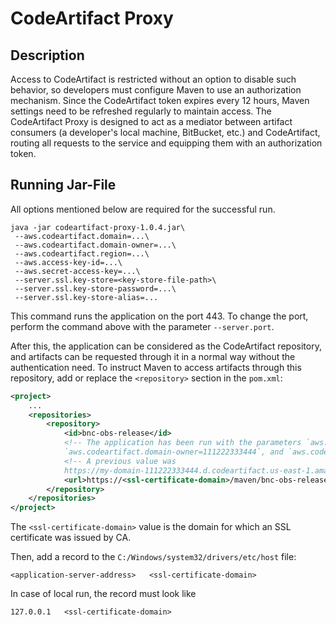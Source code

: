 # CodeArtifact Proxy

## Description

Access to CodeArtifact is restricted without an option to disable such behavior, so developers must configure Maven to
use an authorization mechanism. Since the CodeArtifact token expires every 12 hours, Maven settings need to be refreshed
regularly to maintain access. The CodeArtifact Proxy is designed to act as a mediator between artifact consumers (a
developer's local machine, BitBucket, etc.) and CodeArtifact, routing all requests to the service and equipping them
with an authorization token.

## Running Jar-File

All options mentioned below are required for the successful run.

```shell
java -jar codeartifact-proxy-1.0.4.jar\
 --aws.codeartifact.domain=...\
 --aws.codeartifact.domain-owner=...\
 --aws.codeartifact.region=...\
 --aws.access-key-id=...\
 --aws.secret-access-key=...\
 --server.ssl.key-store=<key-store-file-path>\
 --server.ssl.key-store-password=...\
 --server.ssl.key-store-alias=...
```

This command runs the application on the port 443. To change the port, perform the command above with the parameter
`--server.port`.

After this, the application can be considered as the CodeArtifact repository, and artifacts can be requested through
it in a normal way without the authentication need. To instruct Maven to access artifacts through this repository,
add or replace the `<repository>` section in the `pom.xml`:

```xml
<project>
    ...
    <repositories>
        <repository>
            <id>bnc-obs-release</id>
            <!-- The application has been run with the parameters `aws.codeartifact.domain=my-domain`,
            `aws.codeartifact.domain-owner=111222333444`, and `aws.codeartifact.region=us-east-1` -->
            <!-- A previous value was
            https://my-domain-111222333444.d.codeartifact.us-east-1.amazonaws.com/maven/release/ -->
            <url>https://<ssl-certificate-domain>/maven/bnc-obs-release/</url>
        </repository>
    </repositories>
</project>
```

The `<ssl-certificate-domain>` value is the domain for which an SSL certificate was issued by CA. 

Then, add a record to the `C:/Windows/system32/drivers/etc/host` file:

```
<application-server-address>   <ssl-certificate-domain>
```

In case of local run, the record must look like

```
127.0.0.1   <ssl-certificate-domain>
```